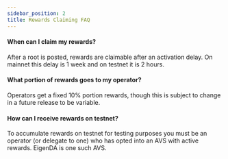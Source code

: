 ```yaml
---
sidebar_position: 2
title: Rewards Claiming FAQ
---
```




#### When can I claim my rewards?

After a root is posted, rewards are claimable after an activation delay. On mainnet this delay is 1 week and on testnet it is 2 hours.

#### What portion of rewards goes to my operator?

Operators get a fixed 10% portion rewards, though this is subject to change in a future release to be variable.

#### How can I receive rewards on testnet?

To accumulate rewards on testnet for testing purposes you must be an operator (or delegate to one) who has opted into an AVS with active rewards. EigenDA is one such AVS.